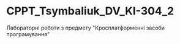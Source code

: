 # CPPT_Tsymbaliuk_DV_KI-304_2
Лабораторні роботи з предмету "Кросплатформенні засоби програмування"
